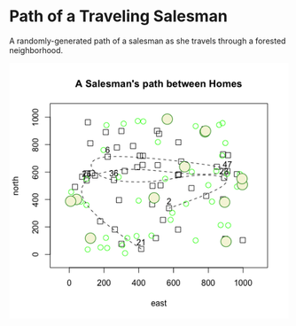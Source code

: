 # Path of a Traveling Salesman

A randomly-generated path of a salesman as she travels through a forested neighborhood.

![](ComplicatedPlot.png)
